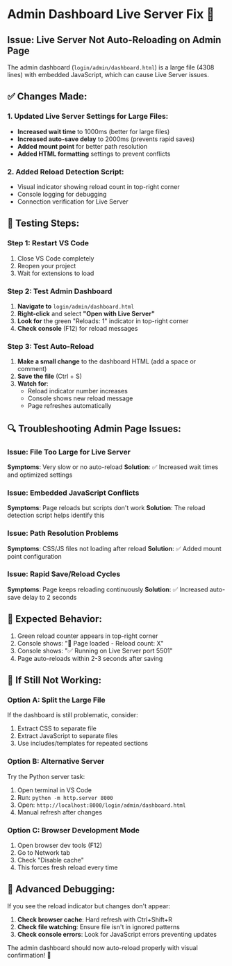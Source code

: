 # Admin Dashboard Live Server Fix 🎯

## Issue: Live Server Not Auto-Reloading on Admin Page

The admin dashboard (`login/admin/dashboard.html`) is a large file (4308 lines) with embedded JavaScript, which can cause Live Server issues.

## ✅ Changes Made:

### 1. Updated Live Server Settings for Large Files:
- **Increased wait time** to 1000ms (better for large files)
- **Increased auto-save delay** to 2000ms (prevents rapid saves)
- **Added mount point** for better path resolution
- **Added HTML formatting** settings to prevent conflicts

### 2. Added Reload Detection Script:
- Visual indicator showing reload count in top-right corner
- Console logging for debugging
- Connection verification for Live Server

## 🚀 Testing Steps:

### Step 1: Restart VS Code
1. Close VS Code completely
2. Reopen your project
3. Wait for extensions to load

### Step 2: Test Admin Dashboard
1. **Navigate to** `login/admin/dashboard.html`
2. **Right-click** and select **"Open with Live Server"**
3. **Look for** the green "Reloads: 1" indicator in top-right corner
4. **Check console** (F12) for reload messages

### Step 3: Test Auto-Reload
1. **Make a small change** to the dashboard HTML (add a space or comment)
2. **Save the file** (Ctrl + S)
3. **Watch for**:
   - Reload indicator number increases
   - Console shows new reload message
   - Page refreshes automatically

## 🔍 Troubleshooting Admin Page Issues:

### Issue: File Too Large for Live Server
**Symptoms**: Very slow or no auto-reload
**Solution**: ✅ Increased wait times and optimized settings

### Issue: Embedded JavaScript Conflicts
**Symptoms**: Page reloads but scripts don't work
**Solution**: The reload detection script helps identify this

### Issue: Path Resolution Problems
**Symptoms**: CSS/JS files not loading after reload
**Solution**: ✅ Added mount point configuration

### Issue: Rapid Save/Reload Cycles
**Symptoms**: Page keeps reloading continuously
**Solution**: ✅ Increased auto-save delay to 2 seconds

## 🎯 Expected Behavior:
1. Green reload counter appears in top-right corner
2. Console shows: "🔄 Page loaded - Reload count: X"
3. Console shows: "✅ Running on Live Server port 5501"
4. Page auto-reloads within 2-3 seconds after saving

## 🚨 If Still Not Working:

### Option A: Split the Large File
If the dashboard is still problematic, consider:
1. Extract CSS to separate file
2. Extract JavaScript to separate files
3. Use includes/templates for repeated sections

### Option B: Alternative Server
Try the Python server task:
1. Open terminal in VS Code
2. Run: `python -m http.server 8000`
3. Open: `http://localhost:8000/login/admin/dashboard.html`
4. Manual refresh after changes

### Option C: Browser Development Mode
1. Open browser dev tools (F12)
2. Go to Network tab
3. Check "Disable cache"
4. This forces fresh reload every time

## 🔧 Advanced Debugging:

If you see the reload indicator but changes don't appear:
1. **Check browser cache**: Hard refresh with Ctrl+Shift+R
2. **Check file watching**: Ensure file isn't in ignored patterns
3. **Check console errors**: Look for JavaScript errors preventing updates

The admin dashboard should now auto-reload properly with visual confirmation! 🎉
